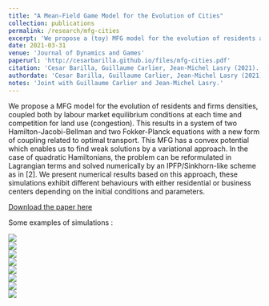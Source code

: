 ```yaml
---
title: "A Mean-Field Game Model for the Evolution of Cities"
collection: publications
permalink: /research/mfg-cities
excerpt: 'We propose a (toy) MFG model for the evolution of residents and firms densities, coupled both by labour market equilibrium conditions at each time and competition for land use (congestion). This results in a system of two Hamilton-Jacobi-Bellman and two Fokker-Planck equations with a new form of coupling related to optimal transport. This MFG has a convex potential which enables us to find weak so- lutions by a variational approach. In the case of quadratic Hamil- tonians, the problem can be reformulated in Lagrangian terms and solved numerically by an IPFP/Sinkhorn-like scheme as in [2]. We present numerical results based on this approach, these simulations exhibit different behaviours with either residential or business centers depending on the initial conditions and parameters.'
date: 2021-03-31
venue: 'Journal of Dynamics and Games'
paperurl: 'http://cesarbarilla.github.io/files/mfg-cities.pdf'
citation: 'Cesar Barilla, Guillaume Carlier, Jean-Michel Lasry (2021). &quot; A Mean-Field Game Model for the Evolution of Cities&quot; <i>Journal of Dynamics and Games (forthcoming)</i> '
authordate: 'Cesar Barilla, Guillaume Carlier, Jean-Michel Lasry (2021).'
notes: 'Joint with Guillaume Carlier and Jean-Michel Lasry.'
---
```


We propose a MFG model for the evolution of residents and firms densities, coupled both by labour market equilibrium conditions at each time and competition for land use (congestion). This results in a system of two Hamilton-Jacobi-Bellman and two Fokker-Planck equations with a new form of coupling related to optimal transport. This MFG has a convex potential which enables us to find weak solutions by a variational approach. In the case of quadratic Hamiltonians, the problem can be reformulated in Lagrangian terms and solved numerically by an IPFP/Sinkhorn-like scheme as in [2]. We present numerical results based on this approach, these simulations exhibit different behaviours with either residential or business centers depending on the initial conditions and parameters.

[Download the paper here](http://cesarbarilla.github.io/files/mfg-cities.pdf)

Some examples of simulations :


<img src="{{site.url}}/images/Simu1D_25.gif" style="display: block; margin: auto;" />

<img src="{{site.url}}/images/Simu1D_29.gif" style="display: block; margin: auto;" />

<img src="{{site.url}}/images/Simu1D_30.gif" style="display: block; margin: auto;" />

<img src="{{site.url}}/images/Simu1D_19.gif" style="display: block; margin: auto;" />

<img src="{{site.url}}/images/Simu1D_20.gif" style="display: block; margin: auto;" />

<img src="{{site.url}}/images/Simu1D_21.gif" style="display: block; margin: auto;" />

<img src="{{site.url}}/images/Simu1D_14.gif" style="display: block; margin: auto;" />

<img src="{{site.url}}/images/Simu1D_15.gif" style="display: block; margin: auto;" />
